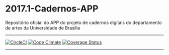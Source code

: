 # 2017.1-Cadernos-APP
Repositório oficial do APP do projeto de cadernos digitais do departamento de artes da Universidade de Brasília

***

[![CircleCI](https://circleci.com/gh/fga-gpp-mds/2017.1-Cadernos-APP.svg?style=svg)](https://circleci.com/gh/fga-gpp-mds/2017.1-Cadernos-APP)
[![Code Climate](https://codeclimate.com/github/fga-gpp-mds/2017.1-Cadernos-APP/badges/gpa.svg)](https://codeclimate.com/github/fga-gpp-mds/2017.1-Cadernos-APP)
[![Coverage Status](https://coveralls.io/repos/github/fga-gpp-mds/2017.1-Cadernos-APP/badge.svg?branch=master)](https://coveralls.io/github/fga-gpp-mds/2017.1-Cadernos-APP?branch=master)

***

